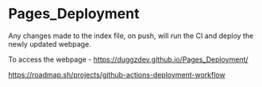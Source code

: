 # Pages_Deployment

Any changes made to the index file, on push, will run the CI and deploy the newly updated webpage.

To access the webpage - https://duggzdev.github.io/Pages_Deployment/

https://roadmap.sh/projects/github-actions-deployment-workflow